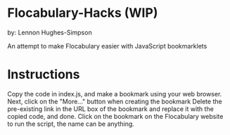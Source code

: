 # Flocabulary-Hacks (WIP)
by: Lennon Hughes-Simpson

An attempt to make Flocabulary easier with JavaScript bookmarklets

# Instructions

Copy the code in index.js, and make a bookmark using your web browser.
Next, click on the "More..." button when creating the bookmark
Delete the pre-existing link in the URL box of the bookmark and replace it with the copied code, and done.
Click on the bookmark on the Flocabulary website to run the script, the name can be anything.
